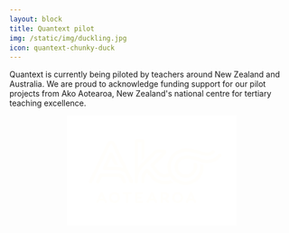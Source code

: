 ```yaml
---
layout: block
title: Quantext pilot
img: /static/img/duckling.jpg
icon: quantext-chunky-duck
---
```


Quantext is currently being piloted by teachers around New Zealand and Australia. We are proud to acknowledge funding support for our pilot projects from Ako Aotearoa, New Zealand's national centre for tertiary teaching excellence. <br/>
<div style="width:100%;text-align:center">
  <img src="/static/img/Ako%20Logo_white.png" style="max-width: 100%;width: 300px;"/>
</div>
